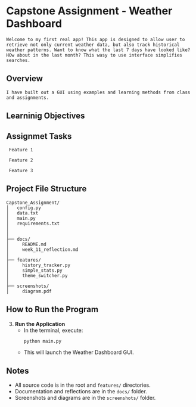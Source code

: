 # Capstone Assignment - Weather Dashboard
```Welcome to my first real app! This app is designed to allow user to retrieve not only current weather data, but also track historical weather patterns. Want to know what the last 7 days have looked like? HOw about in the last month? This wasy to use interface simplifies searches.```


## Overview
```I have built out a GUI using examples and learning methods from class and assignments.```

## Learninig Objectives

## Assignmet Tasks

``` Feature 1```

``` Feature 2```

``` Feature 3```  



## Project File Structure

```
Capstone_Assignment/
│   config.py
│   data.txt
│   main.py
│   requirements.txt
│   
│
├── docs/
│     README.md
│     week_11_reflection.md
│
├── features/
│     history_tracker.py
│     simple_stats.py
│     theme_switcher.py
│
├── screenshots/
│     diagram.pdf
```

## How to Run the Program

3. **Run the Application**
   - In the terminal, execute:
     ```
     python main.py
     ```
   - This will launch the Weather Dashboard GUI.

## Notes
- All source code is in the root and `features/` directories.
- Documentation and reflections are in the `docs/` folder.
- Screenshots and diagrams are in the `screenshots/` folder.

